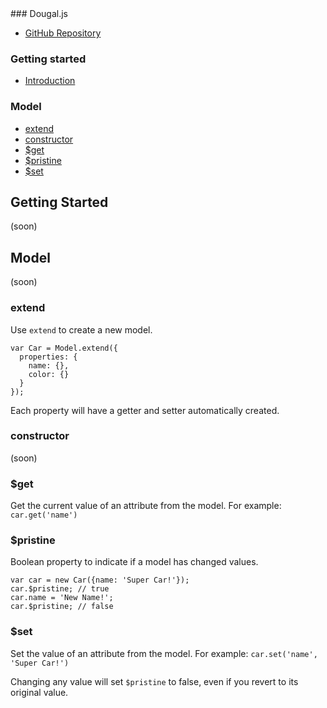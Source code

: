 <div id="nav">
### Dougal.js

* [GitHub Repository](https://github.com/aol/dougal)

### Getting started

* [Introduction](#getting-started)

### Model

* [extend](#model-extend)
* [constructor](#model-constructor)
* [$get](#model-get)
* [$pristine](#model-pristine)
* [$set](#model-set)

</div>
<div id="doc">

<h2 id="getting-started">Getting Started</h2>

(soon)

<h2 id="model">Model</h2>

(soon)

<h3 id="model-extend">extend</h3>

Use `extend` to create a new model.

    var Car = Model.extend({
      properties: {
        name: {},
        color: {}
      }
    });

Each property will have a getter and setter automatically created.

<h3 id="model-constructor">constructor</h3>

(soon)

<h3 id="model-get">$get</h3>

Get the current value of an attribute from the model. For example: `car.get('name')`

<h3 id="model-pristine">$pristine</h3>

Boolean property to indicate if a model has changed values.

    var car = new Car({name: 'Super Car!'});
    car.$pristine; // true
    car.name = 'New Name!';
    car.$pristine; // false

<h3 id="model-set">$set</h3>

Set the value of an attribute from the model. For example: `car.set('name', 'Super Car!')`

Changing any value will set `$pristine` to false, even if you revert to its original value.

</div>
